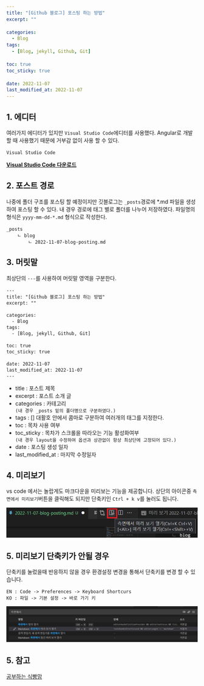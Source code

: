 ```yaml
---
title: "[Github 블로그] 포스팅 하는 방법"
excerpt: ""

categories:
  - Blog
tags:
  - [Blog, jekyll, Github, Git]

toc: true
toc_sticky: true
 
date: 2022-11-07
last_modified_at: 2022-11-07
---
```


## 1. 에디터
여러가지 에디터가 있지만 `Visual Studio Code`에디터를 사용했다. Angular로 개발 할 때 사용했기 때문에 거부감 없이 사용 할 수 있다.  

```
Visual Studio Code
```
[**Visual Studio Code 다운로드**](https://code.visualstudio.com/download)

## 2. 포스트 경로
나중에 폴더 구조를 포스팅 할 예정이지만 깃블로그는 `_posts`경로에 *.md 파일을 생성하여 포스팅 할 수 있다. 내 경우 경로에 태그 별로 폴더를 나누어 저장하였다. 파일명의 형식은 `yyyy-mm-dd-*.md` 형식으로 작성한다.

```
_posts
    ㄴ blog
        ㄴ 2022-11-07-blog-posting.md
```
## 3. 머릿말
최상단의 `---`를 사용하여 머릿말 영역을 구분한다.

```
---
title: "[Github 블로그] 포스팅 하는 방법"
excerpt: ""

categories:
  - Blog
tags:
  - [Blog, jekyll, Github, Git]

toc: true
toc_sticky: true
 
date: 2022-11-07
last_modified_at: 2022-11-07
---
```

- title : 포스트 제목
- excerpt : 포스트 소개 글
- categories : 카테고리  
`(내 경우 _posts 밑의 폴더명으로 구분하였다.)`
- tags : [] 대활호 안에서 콤마로 구분하여 여러개의 태그를 지정한다.
- toc : 목차 사용 여부
- toc_sticky : 목차가 스크롤을 따라오는 기능 활성화여부  
`(내 경우 layout을 수정하여 옵션과 상관없이 항상 최상단에 고정되어 있다.)`
- date : 포스팅 생성 일자
- last_modified_at : 마지막 수정일자

## 4. 미리보기
vs code 에서는 놀랍게도 마크다운을 미리보는 기능을 제공합니다. 상단의 아이콘중 `측면에서 미리보기`버튼을 클릭해도 되지만 단축키인 `Ctrl + k v`를 눌러도 됩니다.

![아이콘](/assets/images/2022-11-07-blog-postring/previewe.png)  

## 5. 미리보기 단축키가 안될 경우
단축키를 눌렀을때 반응하지 않을 경우 환경설정 변경을 통해서 단축키를 변경 할 수 있습니다.  
```
EN : Code -> Preferences -> Keyboard Shortcurs
KO : 파일 -> 기본 설정 -> 바로 가기 키
```
![아이콘](/assets/images/2022-11-07-blog-postring/key-setting.PNG)


## 5. 참고
[공부하는 식빵맘](https://ansohxxn.github.io/blog/posting/)